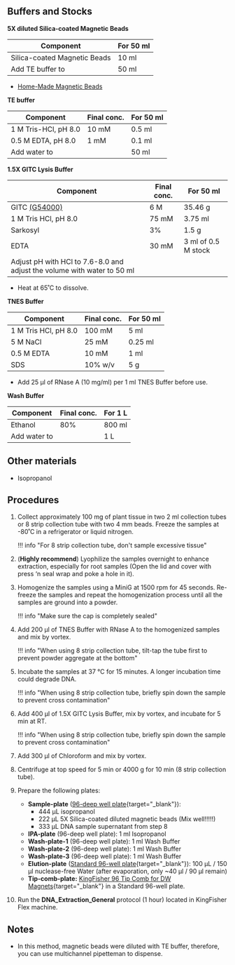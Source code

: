 ## **Buffers and Stocks**
**5X diluted Silica-coated Magnetic Beads**

| Component                     | For 50 ml |
|-------------------------------|-----------|
| Silica-coated Magnetic Beads  | 10 ml     |
| Add TE buffer to              | 50 ml     |

* [Home-Made Magnetic Beads](../Home-made-magnetic-beads.md)

**TE buffer**

| Component              | Final conc. | For 50 ml |
|------------------------|-------------|-----------|
| 1 M Tris-HCl, pH 8.0   | 10 mM       | 0.5 ml    |
| 0.5 M EDTA, pH 8.0     | 1 mM        | 0.1 ml    |
| Add water to           |             | 50 ml     |

**1.5X GITC Lysis Buffer**

| Component       | Final conc. | For 50 ml |
|-----------------|-------------|-----------|
| GITC [(G54000)](https://www.rpicorp.com/products/biochemicals/biochemical-reagents/guanidine-thiocyanate-250-g.html) | 6 M         | 35.46 g   |
| 1 M Tris HCl, pH 8.0 | 75 mM       | 3.75 ml   |
| Sarkosyl        | 3%          | 1.5 g     |
| EDTA            | 30 mM       | 3 ml of 0.5 M stock |
| Adjust pH with HCl to 7.6-8.0 and adjust the volume with water to 50 ml |

* Heat at 65˚C to dissolve.

**TNES Buffer**

| Component       | Final conc. | For 50 ml |
|-----------------|-------------|-----------|
| 1 M Tris HCl, pH 8.0 | 100 mM      | 5 ml      |
| 5 M NaCl            | 25 mM       | 0.25 ml   |
| 0.5 M EDTA          | 10 mM       | 1 ml      |
| SDS                 | 10% w/v     | 5 g       |

* Add 25 µl of RNase A (10 mg/ml) per 1 ml TNES Buffer before use.

**Wash Buffer**

| Component              | Final conc. | For 1 L |
|------------------------|-------------|---------|
| Ethanol                | 80%         | 800 ml  |
| Add water to           |             | 1 L     |

## **Other materials**

- Isopropanol

## **Procedures**

1. Collect approximately 100 mg of plant tissue in two 2 ml collection tubes or 8 strip collection tube with two 4 mm beads. Freeze the samples at -80˚C in a refrigerator or liquid nitrogen.

    !!! info "For 8 strip collection tube, don't sample excessive tissue"


2. (**Highly recommend**) Lyophilize the samples overnight to enhance extraction, especially for root samples (Open the lid and cover with press ‘n seal wrap and poke a hole in it).

3. Homogenize the samples using a MiniG at 1500 rpm for 45 seconds. Re-freeze the samples and repeat the homogenization process until all the samples are ground into a powder.

    !!! info "Make sure the cap is completely sealed"

4. Add 200 µl of TNES Buffer with RNase A to the homogenized samples and mix by vortex.

    !!! info "When using 8 strip collection tube, tilt-tap the tube first to prevent powder aggregate at the bottom"

5. Incubate the samples at 37 °C for 15 minutes. A longer incubation time could degrade DNA.

    !!! info "When using 8 strip collection tube, briefly spin down the sample to prevent cross contamination"

6. Add 400 µl of 1.5X GITC Lysis Buffer, mix by vortex, and incubate for 5 min at RT.

    !!! info "When using 8 strip collection tube, briefly spin down the sample to prevent cross contamination"

7. Add 300 µl of Chloroform and mix by vortex.

8. Centrifuge at top speed for 5 min or 4000 g for 10 min (8 strip collection tube).

9. Prepare the following plates:
    - **Sample-plate** ([96-deep well plate](https://www.thermofisher.com/order/catalog/product/95040450){target="_blank"}):
        - 444 µL isopropanol
        - 222 µL 5X Silica-coated diluted magnetic beads (Mix well!!!!!)
        - 333 µL DNA sample supernatant from step 8
    - **IPA-plate** (96-deep well plate): 1 ml Isopropanol
    - **Wash-plate-1** (96-deep well plate): 1 ml Wash Buffer
    - **Wash-plate-2** (96-deep well plate): 1 ml Wash Buffer
    - **Wash-plate-3** (96-deep well plate): 1 ml Wash Buffer
    - **Elution-plate** ([Standard 96-well plate](https://www.thermofisher.com/order/catalog/product/97002540){target="_blank"}): 100 µL / 150 µl nuclease-free Water (after evaporation, only ~40 µl / 90 µl remain)
    - **Tip-comb-plate:** [KingFisher 96 Tip Comb for DW Magnets](https://www.thermofisher.com/order/catalog/product/97002534){target="_blank"} in a Standard 96-well plate.

10. Run the **DNA_Extraction_General** protocol (1 hour) located in KingFisher Flex machine.
        
## **Notes**

* In this method, magnetic beads were diluted with TE buffer, therefore, you can use multichannel pipetteman to dispense.
